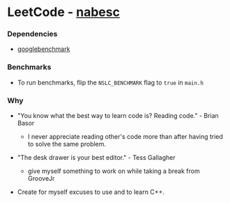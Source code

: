 

# LeetCode - [nabesc](https://leetcode.com/u/nabesc/)

### Dependencies
- [googlebenchmark](https://github.com/google/benchmark)

### Benchmarks
- To run benchmarks, flip the `NSLC_BENCHMARK` flag to `true` in `main.h`

### Why

- "You know what the best way to learn code is? Reading code." - Brian Basor
	- I never appreciate reading other's code more than after having tried to solve the same problem.

- "The desk drawer is your best editor." - Tess Gallagher
	- give myself something to work on while taking a break from GrooveJr

- Create for myself excuses to use and to learn C++.